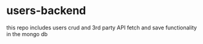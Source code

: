 # users-backend
this repo includes users crud and 3rd party API fetch and save functionality in the mongo db
